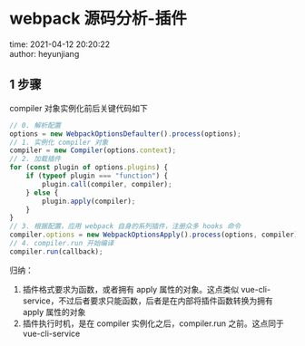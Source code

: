 # webpack 源码分析-插件

time: 2021-04-12 20:20:22  
author: heyunjiang

## 1 步骤

compiler 对象实例化前后关键代码如下  
```javascript
// 0. 解析配置
options = new WebpackOptionsDefaulter().process(options);
// 1. 实例化 compiler 对象
compiler = new Compiler(options.context);
// 2. 加载插件
for (const plugin of options.plugins) {
	if (typeof plugin === "function") {
		plugin.call(compiler, compiler);
	} else {
		plugin.apply(compiler);
	}
}
// 3. 根据配置，应用 webpack 自身的系列插件，注册众多 hooks 命令
compiler.options = new WebpackOptionsApply().process(options, compiler);
// 4. compiler.run 开始编译
compiler.run(callback);
```

归纳：  
1. 插件格式要求为函数，或者拥有 apply 属性的对象。这点类似 vue-cli-service，不过后者要求只能函数，后者是在内部将插件函数转换为拥有 apply 属性的对象
2. 插件执行时机，是在 compiler 实例化之后，compiler.run 之前。这点同于 vue-cli-service
